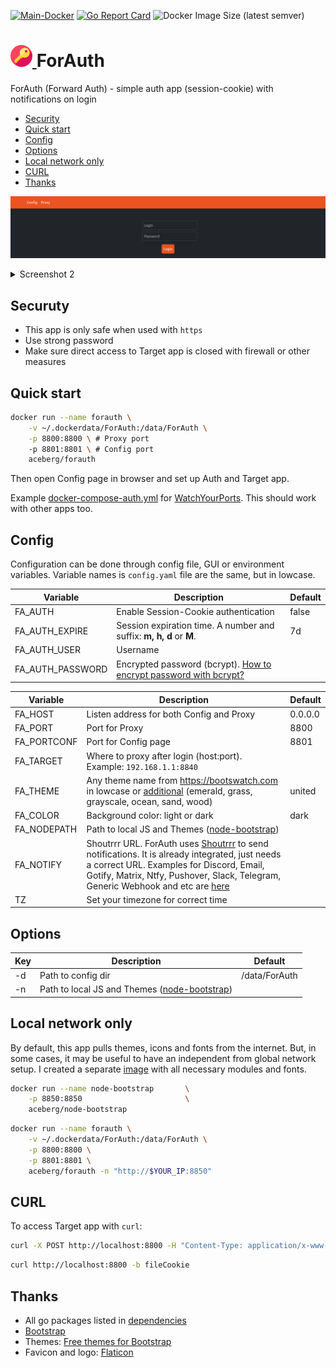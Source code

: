 [![Main-Docker](https://github.com/aceberg/ForAuth/actions/workflows/main-docker-all.yml/badge.svg)](https://github.com/aceberg/ForAuth/actions/workflows/main-docker-all.yml)
[![Go Report Card](https://goreportcard.com/badge/github.com/aceberg/forauth)](https://goreportcard.com/report/github.com/aceberg/forauth)
![Docker Image Size (latest semver)](https://img.shields.io/docker/image-size/aceberg/forauth)

<h1><a href="https://github.com/aceberg/forauth">
    <img src="https://raw.githubusercontent.com/aceberg/forauth/main/assets/logo.png" width="35" />
</a>ForAuth</h1>

ForAuth (Forward Auth) - simple auth app (session-cookie) with notifications on login

- [Security](https://github.com/aceberg/forauth#security)
- [Quick start](https://github.com/aceberg/forauth#quick-start)
- [Config](https://github.com/aceberg/forauth#config)
- [Options](https://github.com/aceberg/forauth#options)
- [Local network only](https://github.com/aceberg/forauth#local-network-only)
- [CURL](https://github.com/aceberg/forauth#curl)
- [Thanks](https://github.com/aceberg/forauth#thanks)

![Screenshot](https://raw.githubusercontent.com/aceberg/forauth/main/assets/Screenshot.png)    
<details>
  <summary>Screenshot 2</summary>

![Screenshot1](https://raw.githubusercontent.com/aceberg/forauth/main/assets/Screenshot1.png)
</details>

## Securuty
- This app is only safe when used with `https`
- Use strong password
- Make sure direct access to Target app is closed with firewall or other measures

## Quick start
```sh
docker run --name forauth \
    -v ~/.dockerdata/ForAuth:/data/ForAuth \
    -p 8800:8800 \ # Proxy port
    -p 8801:8801 \ # Config port
    aceberg/forauth
```
Then open Config page in browser and set up Auth and Target app.   

Example [docker-compose-auth.yml](https://github.com/aceberg/WatchYourPorts/blob/main/docker-compose-auth.yml) for [WatchYourPorts](https://github.com/aceberg/WatchYourPorts). This should work with other apps too.

## Config

Configuration can be done through config file, GUI or environment variables. Variable names is `config.yaml` file are the same, but in lowcase.

| Variable  | Description | Default |
| --------  | ----------- | ------- |
| FA_AUTH | Enable Session-Cookie authentication | false |
| FA_AUTH_EXPIRE | Session expiration time. A number and suffix: **m, h, d** or **M**. | 7d |
| FA_AUTH_USER | Username |  |
| FA_AUTH_PASSWORD | Encrypted password (bcrypt). [How to encrypt password with bcrypt?](docs/BCRYPT.md) |  |

| Variable  | Description | Default |
| --------  | ----------- | ------- |
| FA_HOST | Listen address for both Config and Proxy | 0.0.0.0 |
| FA_PORT   | Port for Proxy | 8800 |
| FA_PORTCONF   | Port for Config page | 8801 |
| FA_TARGET   | Where to proxy after login (host:port). Example: `192.168.1.1:8840` |  |
| FA_THEME | Any theme name from https://bootswatch.com in lowcase or [additional](https://github.com/aceberg/aceberg-bootswatch-fork) (emerald, grass, grayscale, ocean, sand, wood)| united |
| FA_COLOR | Background color: light or dark | dark |
| FA_NODEPATH   | Path to local JS and Themes ([node-bootstrap](https://github.com/aceberg/my-dockerfiles/tree/main/node-bootstrap)) |  |
| FA_NOTIFY   | Shoutrrr URL. ForAuth uses [Shoutrrr](https://github.com/containrrr/shoutrrr) to send notifications. It is already integrated, just needs a correct URL. Examples for Discord, Email, Gotify, Matrix, Ntfy, Pushover, Slack, Telegram, Generic Webhook and etc are [here](https://containrrr.dev/shoutrrr/v0.8/services/gotify/) |  |
| TZ | Set your timezone for correct time |  |

## Options

| Key  | Description | Default | 
| --------  | ----------- | ------- | 
| -d | Path to config dir | /data/ForAuth | 
| -n | Path to local JS and Themes ([node-bootstrap](https://github.com/aceberg/my-dockerfiles/tree/main/node-bootstrap)) |  | 

## Local network only
By default, this app pulls themes, icons and fonts from the internet. But, in some cases, it may be useful to have an independent from global network setup. I created a separate [image](https://github.com/aceberg/my-dockerfiles/tree/main/node-bootstrap) with all necessary modules and fonts.    
```sh
docker run --name node-bootstrap       \
    -p 8850:8850                       \
    aceberg/node-bootstrap
```
```sh
docker run --name forauth \
    -v ~/.dockerdata/ForAuth:/data/ForAuth \
    -p 8800:8800 \
    -p 8801:8801 \
    aceberg/forauth -n "http://$YOUR_IP:8850"
```
## CURL
To access Target app with `curl`:

```sh
curl -X POST http://localhost:8800 -H "Content-Type: application/x-www-form-urlencoded" -d "username=user&password=pw" -c fileCookie
```
```sh
curl http://localhost:8800 -b fileCookie
```

## Thanks
- All go packages listed in [dependencies](https://github.com/aceberg/forauth/network/dependencies)
- [Bootstrap](https://getbootstrap.com/)
- Themes: [Free themes for Bootstrap](https://bootswatch.com)
- Favicon and logo: [Flaticon](https://www.flaticon.com/icons/)